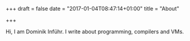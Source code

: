 +++
draft = false
date = "2017-01-04T08:47:14+01:00"
title = "About"

+++

Hi, I am Dominik Inführ.
I write about programming, compilers and VMs.
